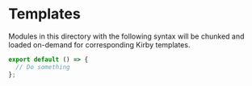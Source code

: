 # Templates

Modules in this directory with the following syntax will be chunked and loaded on-demand for corresponding Kirby templates.

```ts
export default () => {
  // Do something
};
```
